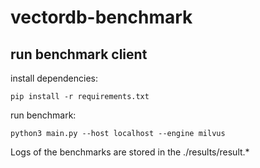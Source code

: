 # vectordb-benchmark


## run benchmark client

install dependencies:

`pip install -r requirements.txt`

run benchmark:

`python3 main.py --host localhost --engine milvus`

Logs of the benchmarks are stored in the ./results/result.*